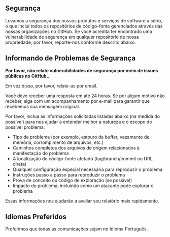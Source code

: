 <!-- INÍCIO DO ARQUIVO SECURITY.MD V0.0.1 -->

## Segurança

Levamos a segurança dos nossos produtos e serviços de software a sério, o que inclui todos os repositórios de código-fonte gerenciados através das nossas organizações no GitHub.
Se você acredita ter encontrado uma vulnerabilidade de segurança em qualquer repositório de nossa propriedade, por favor, reporte-nos conforme descrito abaixo.


## Informando de Problemas de Segurança

**Por favor, não relate vulnerabilidades de segurança por meio de issues públicas no GitHub..**

Em vez disso, por favor, relate-as por email.

Você deve receber uma resposta em até 24 horas. Se por algum motivo não receber, siga com um acompanhamento por e-mail para garantir que recebemos sua mensagem original. 

Por favor, inclua as informações solicitadas listadas abaixo (na medida do possível) para nos ajudar a entender melhor a natureza e o escopo do possível problema:

  * Tipo de problema (por exemplo, estouro de buffer, vazamento de memória, corrompimento de arquivos, etc.)
  * Caminhos completos dos arquivos de origem relacionados à manifestação do problema
  * A localização do código-fonte afetado (tag/branch/commit ou URL direta)
  * Qualquer configuração especial necessária para reproduzir o problema
  * Instruções passo a passo para reproduzir o problema
  * Prova de conceito ou código de exploração (se possível)
  * Impacto do problema, incluindo como um atacante pode explorar o problema

Essas informações nos ajudarão a avaliar seu relatório mais rapidamente.


## Idiomas Preferidos

Preferimos que todas as comunicações sejam no Idioma Português.

<!-- FIM DO ARQUIVO SECURITY.MD -->
